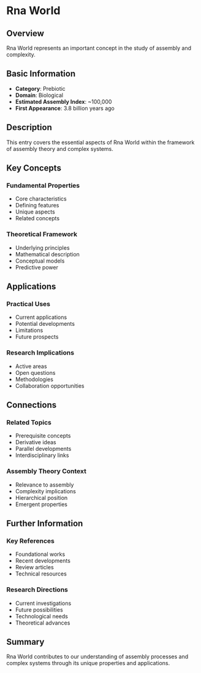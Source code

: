 # Rna World

## Overview

Rna World represents an important concept in the study of assembly and complexity.

## Basic Information

- **Category**: Prebiotic
- **Domain**: Biological
- **Estimated Assembly Index**: ~100,000
- **First Appearance**: 3.8 billion years ago

## Description

This entry covers the essential aspects of Rna World within the framework of assembly theory and complex systems.

## Key Concepts

### Fundamental Properties
- Core characteristics
- Defining features
- Unique aspects
- Related concepts

### Theoretical Framework
- Underlying principles
- Mathematical description
- Conceptual models
- Predictive power

## Applications

### Practical Uses
- Current applications
- Potential developments
- Limitations
- Future prospects

### Research Implications
- Active areas
- Open questions
- Methodologies
- Collaboration opportunities

## Connections

### Related Topics
- Prerequisite concepts
- Derivative ideas
- Parallel developments
- Interdisciplinary links

### Assembly Theory Context
- Relevance to assembly
- Complexity implications
- Hierarchical position
- Emergent properties

## Further Information

### Key References
- Foundational works
- Recent developments
- Review articles
- Technical resources

### Research Directions
- Current investigations
- Future possibilities
- Technological needs
- Theoretical advances

## Summary

Rna World contributes to our understanding of assembly processes and complex systems through its unique properties and applications.
